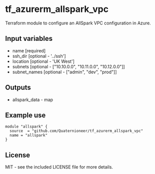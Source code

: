 # tf_azurerm_allspark_vpc
Terraform module to configure an AllSpark VPC configuration in Azure.

## Input variables
  * name [required]
  * ssh_dir [optional - '../ssh']
  * location [optional - 'UK West']
  * subnets [optional - ["10.10.0.0", "10.11.0.0", "10.12.0.0"]]
  * subnet_names [optional - ["admin", "dev", "prod"]]


## Outputs
  * allspark_data - map


## Example use

    module "allspark" {
      source  = "github.com/Quaternioneer/tf_azurerm_allspark_vpc"
      name = "allspark"
    }


## License

MIT - see the included LICENSE file for more details.
